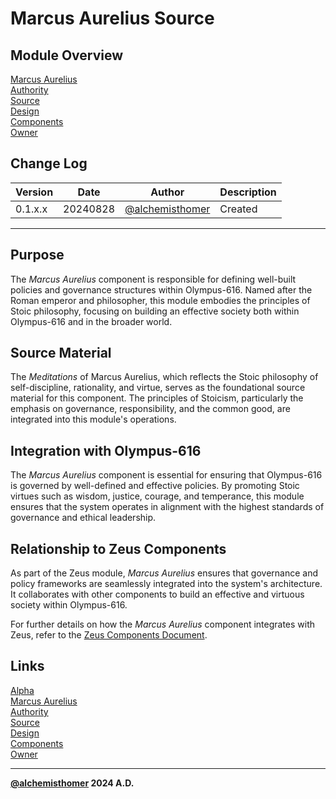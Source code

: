 # Marcus Aurelius Source

## Module Overview
[Marcus Aurelius](README.md)  
[Authority](../zeus/zeus.components.md)  
[Source](marcus_aurelius.source.md)  
[Design](marcus_aurelius.design.md)  
[Components](marcus_aurelius.components.md)  
[Owner](https://github.com/alchemisthomer)  

## Change Log

| Version   | Date       | Author                                                   | Description   |
|-----------|------------|----------------------------------------------------------|---------------|
| 0.1.x.x   | 20240828   | [@alchemisthomer](https://github.com/alchemisthomer)     | Created       

---

## Purpose

The *Marcus Aurelius* component is responsible for defining well-built policies and governance structures within Olympus-616. Named after the Roman emperor and philosopher, this module embodies the principles of Stoic philosophy, focusing on building an effective society both within Olympus-616 and in the broader world.

## Source Material

The *Meditations* of Marcus Aurelius, which reflects the Stoic philosophy of self-discipline, rationality, and virtue, serves as the foundational source material for this component. The principles of Stoicism, particularly the emphasis on governance, responsibility, and the common good, are integrated into this module's operations.

## Integration with Olympus-616

The *Marcus Aurelius* component is essential for ensuring that Olympus-616 is governed by well-defined and effective policies. By promoting Stoic virtues such as wisdom, justice, courage, and temperance, this module ensures that the system operates in alignment with the highest standards of governance and ethical leadership.

## Relationship to Zeus Components

As part of the Zeus module, *Marcus Aurelius* ensures that governance and policy frameworks are seamlessly integrated into the system's architecture. It collaborates with other components to build an effective and virtuous society within Olympus-616.

For further details on how the *Marcus Aurelius* component integrates with Zeus, refer to the [Zeus Components Document](../zeus/zeus.components.md).

## Links
[Alpha](../../README.md)  
[Marcus Aurelius](README.md)  
[Authority](https://github.com/alchemisthomer)  
[Source](marcus_aurelius.source.md)  
[Design](marcus_aurelius.design.md)  
[Components](marcus_aurelius.components.md)  
[Owner](https://github.com/alchemisthomer)
***
**[@alchemisthomer](https://github.com/alchemisthomer)
2024 A.D.**
